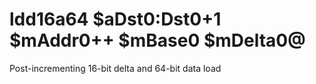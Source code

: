 # ldd16a64 $aDst0:Dst0+1 $mAddr0++ $mBase0 $mDelta0@

Post-incrementing 16-bit delta and 64-bit data load
